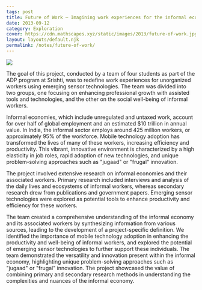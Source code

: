 ```yaml
---
tags: post
title: Future of Work — Imagining work experiences for the informal economy using emerging sensors [SJ+]
date: 2013-09-12
category: Exploration
cover: https://cdn.mathscapes.xyz/static/images/2013/future-of-work.jpg
layout: layouts/default.njk
permalink: /notes/future-of-work/
--- 
```


<img src="https://cdn.mathscapes.xyz/static/images/2013/future-of-work.jpg"/>

The goal of this project, conducted by a team of four students as part of the ADP program at Srishti, was to redefine work experiences for unorganized workers using emerging sensor technologies. The team was divided into two groups, one focusing on enhancing professional growth with assisted tools and technologies, and the other on the social well-being of informal workers.

Informal economies, which include unregulated and untaxed work, account for over half of global employment and an estimated $10 trillion in annual value. In India, the informal sector employs around 425 million workers, or approximately 95% of the workforce. Mobile technology adoption has transformed the lives of many of these workers, increasing efficiency and productivity. This vibrant, innovative environment is characterized by a high elasticity in job roles, rapid adoption of new technologies, and unique problem-solving approaches such as "jugaad" or "frugal" innovation.

The project involved extensive research on informal economies and their associated workers. Primary research included interviews and analysis of the daily lives and ecosystems of informal workers, whereas secondary research drew from publications and government papers. Emerging sensor technologies were explored as potential tools to enhance productivity and efficiency for these workers.

The team created a comprehensive understanding of the informal economy and its associated workers by synthesizing information from various sources, leading to the development of a project-specific definition. We identified the importance of mobile technology adoption in enhancing the productivity and well-being of informal workers, and explored the potential of emerging sensor technologies to further support these individuals. The team demonstrated the versatility and innovation present within the informal economy, highlighting unique problem-solving approaches such as "jugaad" or "frugal" innovation. The project showcased the value of combining primary and secondary research methods in understanding the complexities and nuances of the informal economy.